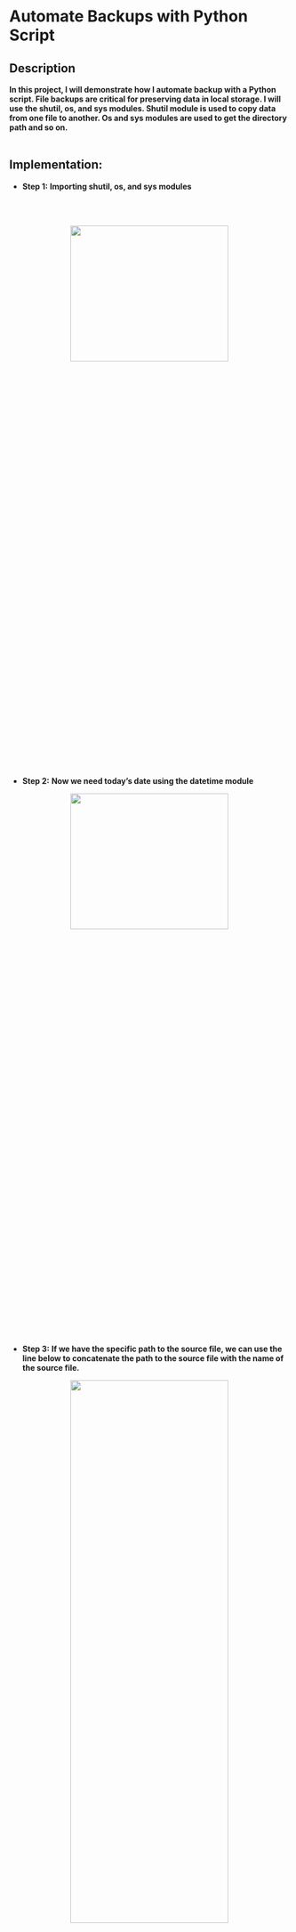 <h1>Automate Backups with Python Script</h1>


<h2>Description</h2>
<b>In this project, I will demonstrate how I automate backup with a Python script. 
File backups are critical for preserving data in local storage. I will use the shutil, os, and sys modules. 
Shutil module is used to copy data from one file to another. Os and sys modules are used to get the directory path and so on. 

</b>
<br />
<br />
<h2>Implementation:</h2>

- <b> Step 1:</b>  <b>Importing shutil, os, and sys modules</b>

<br />
<br />

<p align="center">
<img src="https://i.imgur.com/Q3sOpNd.png" height="25%" width="75%" />
</p>

- <b>Step 2:</b> <b>Now we need today’s date using the datetime module</b>

<p align="center">
<img src="https://i.imgur.com/BsIIwER.png" height="25%" width="75%" />
</p>

- <b>Step 3:</b> <b>If we have the specific path to the source file, we can use the line below to concatenate the path to the source file with the name of the source file.
</b>

<p align="center">
<img src="https://i.imgur.com/59FmTLF.png" height="50%" width="75%" />
</p>
